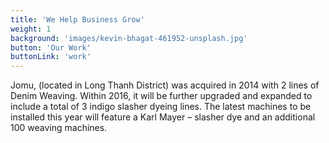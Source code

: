 ```yaml
---
title: 'We Help Business Grow'
weight: 1
background: 'images/kevin-bhagat-461952-unsplash.jpg'
button: 'Our Work'
buttonLink: 'work'
---
```


Jomu, (located in Long Thanh District) was acquired in 2014 with 2 lines of Denim Weaving. Within 2016, it will be further upgraded and expanded to include a total of 3 indigo slasher dyeing lines. The latest machines to be installed this year will feature a Karl Mayer – slasher dye and an additional 100 weaving machines.
